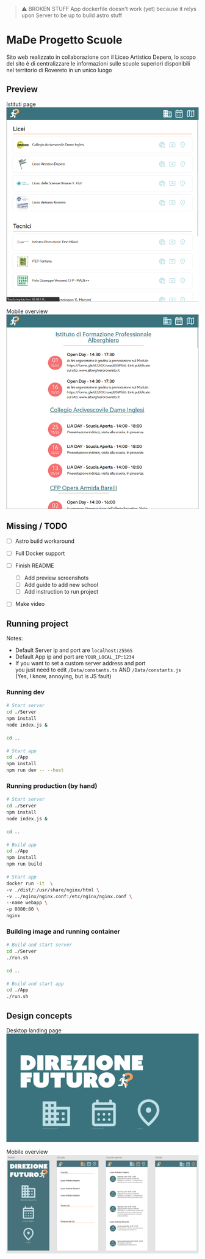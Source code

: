 > ⚠️ BROKEN STUFF
> App dockerfile doesn't work (yet) because it relys upon Server to be up to build astro stuff

# MaDe Progetto Scuole

Sito web realizzato in collaborazione con il Liceo Artistico Depero,
lo scopo del sito è di centralizzare le informazioni sulle scuole superiori
disponibili nel territorio di Rovereto in un unico luogo

## Preview

Istituti page
![Istituti page](/Design/result/desktop/istituti_desktop.png)

Mobile overview
![Mobile overview](/Design/result/desktop/opendays_desktop.png)

## Missing / TODO

- [ ] Astro build workaround
- [ ] Full Docker support

- [ ] Finish README
  - [ ] Add preview screenshots
  - [ ] Add guide to add new school
  - [ ] Add instruction to run project

- [ ] Make video

## Running project

Notes:

- Default Server ip and port are `localhost:25565`
- Default App ip and port are `YOUR_LOCAL_IP:1234`
- If you want to set a custom server address and port \
  you just need to edit `/Data/constants.ts` AND `/Data/constants.js` \
  (Yes, I know, annoying, but is JS fault)

### Running dev

```bash
# Start server
cd ./Server
npm install
node index.js &

cd ..

# Start app
cd ./App 
npm install
npm run dev -- --host
```

### Running production (by hand)

```bash
# Start server
cd ./Server
npm install
node index.js &

cd ..

# Build app
cd ./App 
npm install
npm run build

# Start app
docker run -it  \
-v ./dist/:/usr/share/nginx/html \
-v ../nginx/nginx.conf:/etc/nginx/nginx.conf \
--name webapp \
-p 8080:80 \
nginx
```

### Building image and running container

```bash
# Build and start server
cd ./Server
./run.sh

cd ..

# Build and start app
cd ./App 
./run.sh
```

## Design concepts

Desktop landing page
![Desktop landing page](/Design/prototype/desktop/landing_desktop.png)

Mobile overview
![Mobile overview](/Design/prototype/mobile/mobile.png)
